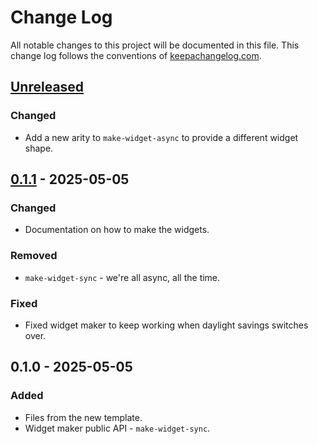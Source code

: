 # Change Log
All notable changes to this project will be documented in this file. This change log follows the conventions of [keepachangelog.com](http://keepachangelog.com/).

## [Unreleased]
### Changed
- Add a new arity to `make-widget-async` to provide a different widget shape.

## [0.1.1] - 2025-05-05
### Changed
- Documentation on how to make the widgets.

### Removed
- `make-widget-sync` - we're all async, all the time.

### Fixed
- Fixed widget maker to keep working when daylight savings switches over.

## 0.1.0 - 2025-05-05
### Added
- Files from the new template.
- Widget maker public API - `make-widget-sync`.

[Unreleased]: https://sourcehost.site/your-name/s104-probabilities/compare/0.1.1...HEAD
[0.1.1]: https://sourcehost.site/your-name/s104-probabilities/compare/0.1.0...0.1.1
